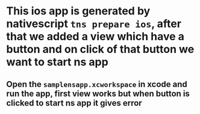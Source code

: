 # This ios app is generated by nativescript `tns prepare ios`, after that we added a view which have a button and on click of that button we want to start ns app

## Open the `samplensapp.xcworkspace` in xcode and run the app, first view works but when button is clicked to start ns app it gives error